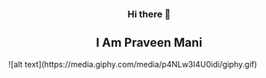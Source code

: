<div align="center">
<h3>Hi there 👋</h3>
<h2>I Am Praveen Mani</h2>                      
</div>
![alt text](https://media.giphy.com/media/p4NLw3I4U0idi/giphy.gif)     

<!--
**praveenalpha/praveenalpha** is a ✨ _special_ ✨ repository because its `README.md` (this file) appears on your GitHub profile.

Here are some ideas to get you started:

- 🔭 I’m currently working on ...
- 🌱 I’m currently learning ...
- 👯 I’m looking to collaborate on ...
- 🤔 I’m looking for help with ...
- 💬 Ask me about ...
- 📫 How to reach me: ...
- 😄 Pronouns: ...
- ⚡ Fun fact: ...
-->
